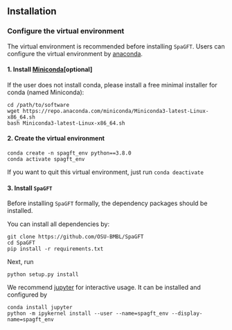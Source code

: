## Installation

### Configure the virtual environment 

The virtual environment is recommended before installing ```SpaGFT```. Users can
configure the virtual environment by [anaconda](https://www.anaconda.com/).

#### 1. Install [Miniconda](https://docs.conda.io/en/latest/miniconda.html)[optional]
If the user does not install conda, please install a free minimal installer for conda (named Miniconda):

```shell
cd /path/to/software
wget https://repo.anaconda.com/miniconda/Miniconda3-latest-Linux-x86_64.sh
bash Miniconda3-latest-Linux-x86_64.sh
```

#### 2. Create the virtual environment
```shell
conda create -n spagft_env python==3.8.0
conda activate spagft_env
```
If you want to quit this virtual environment, just run ``` conda deactivate ```

#### 3. Install ```SpaGFT```

Before installing ```SpaGFT``` formally, the dependency packages should be installed.

You can install all dependencies by:
```shell
git clone https://github.com/OSU-BMBL/SpaGFT
cd SpaGFT
pip install -r requirements.txt
```
Next, run
```shell
python setup.py install
```

We recommend [jupyter](https://jupyter.org/) for interactive usage. It can be installed and configured by
```shell
conda install jupyter
python -m ipykernel install --user --name=spagft_env --display-name=spagft_env
```

